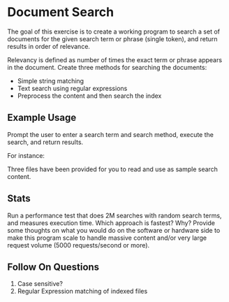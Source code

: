 # Document Search

The goal of this exercise is to create a working program to search a set of documents 
for the given search term or phrase (single token), and return results in order of relevance. 

Relevancy is defined as number of times the exact term or phrase appears in the document. 
Create three methods for searching the documents: 
  * Simple string matching
  * Text search using regular expressions
  * Preprocess the content and then search the index
  
## Example Usage
Prompt the user to enter a search term and search method, execute the search, and return results. 

For instance:
 
Three files have been provided for you to read and use as sample search content.

## Stats
Run a performance test that does 2M searches with random search terms, and measures execution time. Which approach is fastest? Why?
Provide some thoughts on what you would do on the software or hardware side to make this program scale to handle massive content and/or very large request volume (5000 requests/second or more).

## Follow On Questions
1. Case sensitive?
1. Regular Expression matching of indexed files 